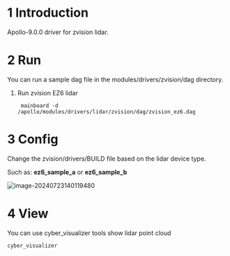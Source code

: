 # 1 Introduction

Apollo-9.0.0 driver for zvision lidar.

# 2 Run
You can run a sample dag file in the modules/drivers/zvision/dag directory.
1. Run zvision EZ6 lidar
   ```
    mainboard -d /apollo/modules/drivers/lidar/zvision/dag/zvision_ez6.dag
   ```

# 3 Config

Change the zvision/drivers/BUILD file based on the lidar device type.

Such as: **ez6_sample_a**   or   **ez6_sample_b**

![image-20240723140119480](C:\Users\de'l'l'l\AppData\Roaming\Typora\typora-user-images\image-20240723140119480.png)

# 4 View

You can use cyber_visualizer tools show lidar point cloud

```
cyber_visualizer 
```

